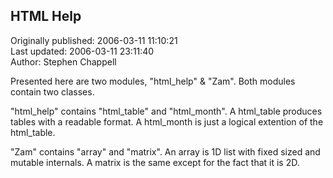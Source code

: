 ## HTML Help  
Originally published: 2006-03-11 11:10:21  
Last updated: 2006-03-11 23:11:40  
Author: Stephen Chappell  
  
Presented here are two modules, "html_help" & "Zam".
Both modules contain two classes.

"html_help" contains "html_table" and "html_month".
A html_table produces tables with a readable format.
A html_month is just a logical extention of the html_table.

"Zam" contains "array" and "matrix".
An array is 1D list with fixed sized and mutable internals.
A matrix is the same except for the fact that it is 2D.